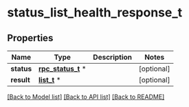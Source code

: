 # status_list_health_response_t

## Properties
Name | Type | Description | Notes
------------ | ------------- | ------------- | -------------
**status** | [**rpc_status_t**](rpc_status.md) \* |  | [optional] 
**result** | [**list_t**](status_health_report.md) \* |  | [optional] 

[[Back to Model list]](../README.md#documentation-for-models) [[Back to API list]](../README.md#documentation-for-api-endpoints) [[Back to README]](../README.md)


